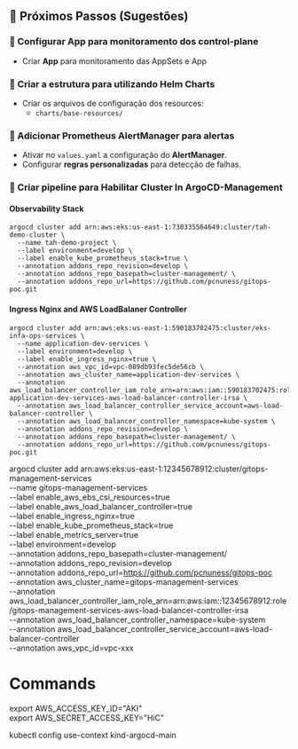 ## 📌 Próximos Passos (Sugestões)

### 🔹 Configurar App para monitoramento dos control-plane
- Criar **App** para monitoramento das AppSets e App

### 🔹 Criar a estrutura para utilizando Helm Charts
- Criar os arquivos de configuração dos resources:
  - `charts/base-resources/`

### 🔹 Adicionar Prometheus AlertManager para alertas
- Ativar no `values.yaml` a configuração do **AlertManager**.
- Configurar **regras personalizadas** para detecção de falhas.

### 🔹 Criar pipeline para Habilitar Cluster In ArgoCD-Management

#### Observability Stack
```
argocd cluster add arn:aws:eks:us-east-1:730335564649:cluster/tah-demo-cluster \
  --name tah-demo-project \
  --label environment=develop \
  --label enable_kube_prometheus_stack=true \
  --annotation addons_repo_revision=develop \
  --annotation addons_repo_basepath=cluster-management/ \
  --annotation addons_repo_url=https://github.com/pcnuness/gitops-poc.git
```

#### Ingress Nginx and AWS LoadBalaner Controller
```
argocd cluster add arn:aws:eks:us-east-1:590183702475:cluster/eks-infa-ops-services \
  --name application-dev-services \
  --label environment=develop \
  --label enable_ingress_nginx=true \
  --annotation aws_vpc_id=vpc-089db93fec5de56cb \
  --annotation aws_cluster_name=application-dev-services \
  --annotation aws_load_balancer_controller_iam_role_arn=arn:aws:iam::590183702475:role/cpe-application-dev-services-aws-load-balancer-controller-irsa \
  --annotation aws_load_balancer_controller_service_account=aws-load-balancer-controller \
  --annotation aws_load_balancer_controller_namespace=kube-system \
  --annotation addons_repo_revision=develop \
  --annotation addons_repo_basepath=cluster-management/ \
  --annotation addons_repo_url=https://github.com/pcnuness/gitops-poc.git
```

argocd cluster add arn:aws:eks:us-east-1:12345678912:cluster/gitops-management-services \
  --name gitops-management-services \
  --label enable_aws_ebs_csi_resources=true \
  --label enable_aws_load_balancer_controller=true \
  --label enable_ingress_nginx=true \
  --label enable_kube_prometheus_stack=true \
  --label enable_metrics_server=true \
  --label environment=develop \
  --annotation addons_repo_basepath=cluster-management/ \
  --annotation addons_repo_revision=develop \
  --annotation addons_repo_url=https://github.com/pcnuness/gitops-poc \
  --annotation aws_cluster_name=gitops-management-services \
  --annotation aws_load_balancer_controller_iam_role_arn=arn:aws:iam::12345678912:role/gitops-management-services-aws-load-balancer-controller-irsa \
  --annotation aws_load_balancer_controller_namespace=kube-system \
  --annotation aws_load_balancer_controller_service_account=aws-load-balancer-controller \
  --annotation aws_vpc_id=vpc-xxx


# Commands

export AWS_ACCESS_KEY_ID="AKI"          
export AWS_SECRET_ACCESS_KEY="HiC"

kubectl config use-context kind-argocd-main